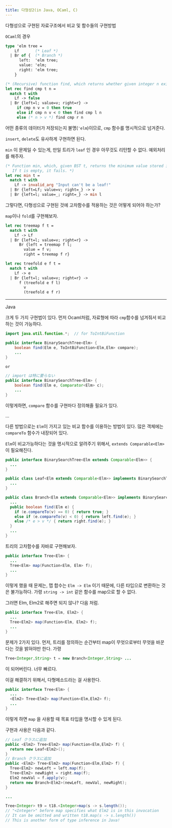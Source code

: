 ```yaml
---
title: 다형성2(in Java, OCaml, C)
---
```


다형성으로 구현된 자료구조에서 비교 및 함수들의 구현방법

`OCaml`의 경우

```ocaml
type 'elm tree =
    Lf       (* Leaf *)
  | Br of {  (* Branch *)
      left:  'elm tree;
      value: 'elm;
      right: 'elm tree;
    }

(* (Recursive) function find, which returns whether given integer n exists in BST t *)
let rec find cmp t n =
  match t with
    Lf -> false
  | Br {left=l; value=v; right=r} ->
     if cmp n v = 0 then true
     else if cmp n v < 0 then find cmp l n
     else (* n > v *) find cmp r n
```

어떤 종류의 데이터가 저장되는지 불명(`'elm`)이므로, `cmp` 함수를 명시적으로 넘겨준다.

`insert`, `delete`도 유사하게 구현하면 된다.

`min` 이 문제일 수 있는게, 만일 트리가 `leaf` 인 경우 아무것도 리턴할 수 없다. 예외처리를 해주자.

```ocaml
(* Function min, which, given BST t, returns the minimum value stored in t.
   If t is empty, it fails. *)
let rec min t =
  match t with
    Lf -> invalid_arg "Input can't be a leaf!"
  | Br {left=Lf; value=v; right=_} -> v
  | Br {left=l; value=_; right=_} -> min l
```

그렇다면, 다형성으로 구현된 것에 고차함수를 적용하는 것은 어떻게 되어야 하는가?

`map`이나 `fold`를 구현해보자.

```ocaml
let rec treemap f t =
  match t with
    Lf -> Lf
  | Br {left=l; value=v; right=r} ->
      Br {left = treemap f l;
        value = f v;
        right = treemap f r}

let rec treefold e f t =
  match t with
    Lf -> e
  | Br {left=l; value=v; right=r} ->
      f (treefold e f l)
        v
        (treefold e f r)
```

---

Java

크게 두 가지 구현법이 있다. 먼저 Ocaml처럼, 자료형에 따라 `cmp`함수를 넘겨줘서 비교하는 것이 가능하다.

```java
import java.util.function.*;  // for ToIntBiFunction

public interface BinarySearchTree<Elm> {
    boolean find(Elm e, ToIntBiFunction<Elm,Elm> compare);
    ...
}

or

// import は特に要らない
public interface BinarySearchTree<Elm> {
    boolean find(Elm e, Comparator<Elm> c);
    ...
}
```

이렇게하면, `compare` 함수를 구현마다 정의해줄 필요가 있다.

...

다른 방법으로는 `Elm`이 가지고 있는 비교 함수를 이용하는 방법이 있다. 많은 객체에는 `compareTo` 함수가 내장되어 있다.

`Elm`이 비교가능하다는 것을 명시적으로 알려주기 위해서, `extends Comparable<Elm>`이 필요해진다.

```java
public interface BinarySearchTree<Elm extends Comparable<Elm>> {
  ...
}

public class Leaf<Elm extends Comparable<Elm>> implements BinarySearchTree<Elm> {
  ...
}

public class Branch<Elm extends Comparable<Elm>> implements BinarySearchTree<Elm> {
  ...
  public boolean find(Elm e) {
    if (e.compareTo(v) == 0) { return true; }
    else if (e.compareTo(v) < 0) { return left.find(e); }
    else /* e > v */ { return right.find(e); }
  }
  ...
}
```

트리의 고차함수를 자바로 구현해보자.

```java
public interface Tree<Elm> {
  ...
  Tree<Elm> map(Function<Elm, Elm> f);
  ...
}
```

이렇게 했을 때 문제는, 맵 합수는 `Elm -> Elm` 이기 때문에, 다른 타입으로 변환하는 것은 불가능하다. 가령 `string -> int` 같은 함수를 map으로 할 수 없다.

그러면 Elm, Elm2로 해주면 되지 않나? 다음 처럼.

```java
public interface Tree<Elm, Elm2> {
  ...
  Tree<Elm2> map(Function<Elm, Elm2> f);
  ...
}
```

문제가 2가지 있다. 먼저, 트리를 정의하는 순간부터 map이 무엇으로부터 무엇을 바꾼다는 것을 밝혀야만 한다. 가령

```java
Tree<Integer,String> t = new Branch<Integer,String> ...
```

이 되어버린다. 너무 빠르다.

이걸 해결하기 위해서, 다형메소드라는 걸 사용한다.

```java
public interface Tree<Elm> {
  ...
  <Elm2> Tree<Elm2> map(Function<Elm,Elm2> f);
  ...
}
```

이렇게 하면 `map` 을 사용할 때 목표 타입을 명시할 수 있게 된다.

구현과 사용은 다음과 같다.

```java
// Leaf クラスに追加
public <Elm2> Tree<Elm2> map(Function<Elm,Elm2> f) {
  return new Leaf<Elm2>();
}
// Branch クラスに追加
public <Elm2> Tree<Elm2> map(Function<Elm,Elm2> f) {
  Tree<Elm2> newLeft = left.map(f);
  Tree<Elm2> newRight = right.map(f);
  Elm2 newVal = f.apply(v);
  return new Branch<Elm2>(newLeft, newVal, newRight);
}

...

Tree<Integer> t9 = t18.<Integer>map(s -> s.length());
// "<Integer>" before map specifies what Elm2 is in this invocation
// It can be omitted and written t18.map(s -> s.length())
// This is another form of type inference in Java!
```
